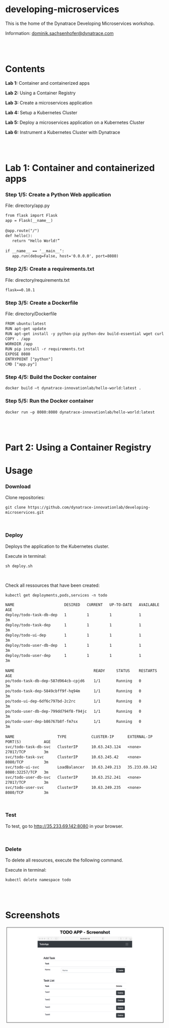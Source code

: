 # developing-microservices

This is the home of the Dynatrace Developing Microservices workshop.

Information: dominik.sachsenhofer@dynatrace.com

<br>
<br>

# Contents

__Lab 1:__ Container and containerized apps

__Lab 2:__ Using a Container Registry

__Lab 3:__ Create a microservices application

__Lab 4:__ Setup a Kubernetes Cluster

__Lab 5:__ Deploy a microservices application on a Kubernetes Cluster

__Lab 6:__ Instrument a Kubernetes Cluster with Dynatrace

<br>
<br>

# Lab 1: Container and containerized apps

### Step 1/5: Create a Python Web application

File: directory/app.py

```
from flask import Flask 
app = Flask(__name__) 

@app.route("/")
def hello(): 
   return "Hello World!”

if __name__ == '__main__‘:
   app.run(debug=False, host='0.0.0.0', port=8080)
```

### Step 2/5: Create a requirements.txt

File: directory/requirements.txt

```
flask==0.10.1
```

### Step 3/5: Create a Dockerfile

File: directory/Dockerfile

```
FROM ubuntu:latest 
RUN apt-get update 
RUN apt-get install -y python-pip python-dev build-essential wget curl COPY . /app 
WORKDIR /app 
RUN pip install -r requirements.txt 
EXPOSE 8080 
ENTRYPOINT ["python"] 
CMD ["app.py"]
```

### Step 4/5: Build the Docker container

```
docker build –t dynatrace-innovationlab/hello-world:latest .
```

### Step 5/5: Run the Docker container

```
docker run –p 8080:8080 dynatrace-innovationlab/hello-world:latest
```

<br>
<br>

# Part 2: Using a Container Registry



# Usage

### Download

Clone repositories:

```
git clone https://github.com/dynatrace-innovationlab/developing-microservices.git
```

<br>

### Deploy

Deploys the application to the Kubernetes cluster.

Execute in terminal:

```
sh deploy.sh
```

<br>

Check all ressources that have been created:

```
kubectl get deployments,pods,services -n todo
```

```
NAME                      DESIRED   CURRENT   UP-TO-DATE   AVAILABLE   AGE
deploy/todo-task-db-dep   1         1         1            1           3m
deploy/todo-task-dep      1         1         1            1           3m
deploy/todo-ui-dep        1         1         1            1           3m
deploy/todo-user-db-dep   1         1         1            1           3m
deploy/todo-user-dep      1         1         1            1           3m

NAME                                   READY     STATUS    RESTARTS   AGE
po/todo-task-db-dep-587d964cb-cpjd6    1/1       Running   0          3m
po/todo-task-dep-5849cbff9f-hq94m      1/1       Running   0          3m
po/todo-ui-dep-6df6c797bd-2c2rc        1/1       Running   0          3m
po/todo-user-db-dep-799dd794f8-f94jc   1/1       Running   0          3m
po/todo-user-dep-b86767b8f-fm7sx       1/1       Running   0          3m

NAME                   TYPE           CLUSTER-IP      EXTERNAL-IP     PORT(S)          AGE
svc/todo-task-db-svc   ClusterIP      10.63.243.124   <none>          27017/TCP        3m
svc/todo-task-svc      ClusterIP      10.63.245.42    <none>          8080/TCP         3m
svc/todo-ui-svc        LoadBalancer   10.63.249.213   35.233.69.142   8080:32257/TCP   3m
svc/todo-user-db-svc   ClusterIP      10.63.252.241   <none>          27017/TCP        3m
svc/todo-user-svc      ClusterIP      10.63.249.235   <none>          8080/TCP         3m
```

<br>

### Test

To test, go to http://35.233.69.142:8080 in your browser.

<br>

### Delete

To delete all resources, execute the following command.

Execute in terminal:

```
kubectl delete namespace todo
```

<br>
<br>

# Screenshots

![Todo3](./assets/img3.png)
